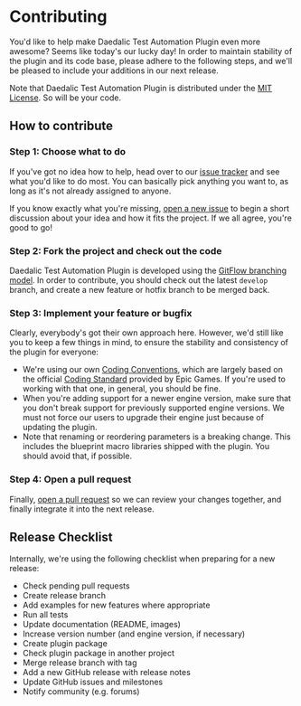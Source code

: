 # Contributing

You'd like to help make Daedalic Test Automation Plugin even more awesome? Seems like today's our lucky day! In order to maintain stability of the plugin and its code base, please adhere to the following steps, and we'll be pleased to include your additions in our next release.

Note that Daedalic Test Automation Plugin is distributed under the [MIT License](https://github.com/DaedalicEntertainment/ue4-test-automation/blob/develop/LICENSE). So will be your code.

## How to contribute

### Step 1: Choose what to do

If you've got no idea how to help, head over to our [issue tracker](https://github.com/DaedalicEntertainment/ue4-test-automation/issues) and see what you'd like to do most. You can basically pick anything you want to, as long as it's not already assigned to anyone.

If you know exactly what you're missing, [open a new issue](https://github.com/DaedalicEntertainment/ue4-test-automation/issues/new) to begin a short discussion about your idea and how it fits the project. If we all agree, you're good to go!

### Step 2: Fork the project and check out the code

Daedalic Test Automation Plugin is developed using the [GitFlow branching model](https://nvie.com/posts/a-successful-git-branching-model). In order to contribute, you should check out the latest `develop` branch, and create a new feature or hotfix branch to be merged back.

### Step 3: Implement your feature or bugfix

Clearly, everybody's got their own approach here. However, we'd still like you to keep a few things in mind, to ensure the stability and consistency of the plugin for everyone:

* We're using our own [Coding Conventions](https://github.com/DaedalicEntertainment/unreal-coding-conventions), which are largely based on the official [Coding Standard](https://docs.unrealengine.com/latest/INT/Programming/Development/CodingStandard/index.html) provided by Epic Games. If you're used to working with that one, in general, you should be fine.
* When you're adding support for a newer engine version, make sure that you don't break support for previously supported engine versions. We must not force our users to upgrade their engine just because of updating the plugin.
* Note that renaming or reordering parameters is a breaking change. This includes the blueprint macro libraries shipped with the plugin. You should avoid that, if possible.

### Step 4: Open a pull request

Finally, [open a pull request](https://help.github.com/en/github/collaborating-with-issues-and-pull-requests/creating-a-pull-request) so we can review your changes together, and finally integrate it into the next release.


## Release Checklist

Internally, we're using the following checklist when preparing for a new release:

* Check pending pull requests
* Create release branch
* Add examples for new features where appropriate
* Run all tests
* Update documentation (README, images)
* Increase version number (and engine version, if necessary)
* Create plugin package
* Check plugin package in another project
* Merge release branch with tag
* Add a new GitHub release with release notes
* Update GitHub issues and milestones
* Notify community (e.g. forums)
